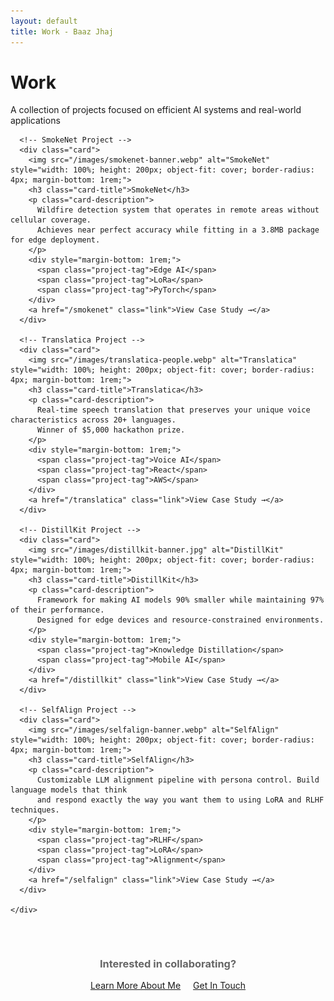 ```yaml
---
layout: default
title: Work - Baaz Jhaj
---
```


<div class="container">
  <div class="page-header">
    <h1 class="page-title">Work</h1>
    <p class="page-subtitle">A collection of projects focused on efficient AI systems and real-world applications</p>
  </div>

  <div class="content-section">
    <div class="grid grid-2">
      
      <!-- SmokeNet Project -->
      <div class="card">
        <img src="/images/smokenet-banner.webp" alt="SmokeNet" style="width: 100%; height: 200px; object-fit: cover; border-radius: 4px; margin-bottom: 1rem;">
        <h3 class="card-title">SmokeNet</h3>
        <p class="card-description">
          Wildfire detection system that operates in remote areas without cellular coverage. 
          Achieves near perfect accuracy while fitting in a 3.8MB package for edge deployment.
        </p>
        <div style="margin-bottom: 1rem;">
          <span class="project-tag">Edge AI</span>
          <span class="project-tag">LoRa</span>
          <span class="project-tag">PyTorch</span>
        </div>
        <a href="/smokenet" class="link">View Case Study →</a>
      </div>

      <!-- Translatica Project -->
      <div class="card">
        <img src="/images/translatica-people.webp" alt="Translatica" style="width: 100%; height: 200px; object-fit: cover; border-radius: 4px; margin-bottom: 1rem;">
        <h3 class="card-title">Translatica</h3>
        <p class="card-description">
          Real-time speech translation that preserves your unique voice characteristics across 20+ languages. 
          Winner of $5,000 hackathon prize.
        </p>
        <div style="margin-bottom: 1rem;">
          <span class="project-tag">Voice AI</span>
          <span class="project-tag">React</span>
          <span class="project-tag">AWS</span>
        </div>
        <a href="/translatica" class="link">View Case Study →</a>
      </div>

      <!-- DistillKit Project -->
      <div class="card">
        <img src="/images/distillkit-banner.jpg" alt="DistillKit" style="width: 100%; height: 200px; object-fit: cover; border-radius: 4px; margin-bottom: 1rem;">
        <h3 class="card-title">DistillKit</h3>
        <p class="card-description">
          Framework for making AI models 90% smaller while maintaining 97% of their performance. 
          Designed for edge devices and resource-constrained environments.
        </p>
        <div style="margin-bottom: 1rem;">
          <span class="project-tag">Knowledge Distillation</span>
          <span class="project-tag">Mobile AI</span>
        </div>
        <a href="/distillkit" class="link">View Case Study →</a>
      </div>

      <!-- SelfAlign Project -->
      <div class="card">
        <img src="/images/selfalign-banner.webp" alt="SelfAlign" style="width: 100%; height: 200px; object-fit: cover; border-radius: 4px; margin-bottom: 1rem;">
        <h3 class="card-title">SelfAlign</h3>
        <p class="card-description">
          Customizable LLM alignment pipeline with persona control. Build language models that think 
          and respond exactly the way you want them to using LoRA and RLHF techniques.
        </p>
        <div style="margin-bottom: 1rem;">
          <span class="project-tag">RLHF</span>
          <span class="project-tag">LoRA</span>
          <span class="project-tag">Alignment</span>
        </div>
        <a href="/selfalign" class="link">View Case Study →</a>
      </div>

    </div>
  </div>

  <div class="content-section">
    <div style="text-align: center; padding: 2rem 0;">
      <h3 style="margin-bottom: 1rem; color: #666;">Interested in collaborating?</h3>
      <a href="/about" class="btn btn-secondary">Learn More About Me</a>
      <a href="mailto:baazjhaj@gmail.com" class="btn" style="margin-left: 1rem;">Get In Touch</a>
    </div>
  </div>
</div>
